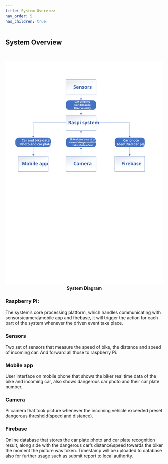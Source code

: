 ```yaml
---
title: System Overview
nav_order: 5
has_children: true
---
```


## System Overview
<br>
<p align="center">
  <img src="../images/system_diagram.svg" width = "700">
  <br>
  <b> System Diagram </b>    
</p>

### Raspberry Pi:
The system’s core processing platform, which handles communicating with sensors\camera\mobile app and firebase, it will trigger the action for each part of the system whenever the driven event take place.

### Sensors
Two set of sensors that measure the speed of bike, the distance and speed of incoming car. And forward all those to raspberry Pi.
	
### Mobile app
User interface on mobile phone that shows the biker real time data of the bike and incoming car, also shows dangerous car photo and their car plate number.
	
### Camera
Pi camera that took picture whenever the incoming vehicle exceeded preset dangerous threshold(speed and distance).
	
### Firebase
Online database that stores the car plate photo and car plate recognition result, along side with the dangerous car’s distance\speed towards the biker the moment the picture was token. Timestamp will be uploaded to database also for further usage such as submit report to local authority.
